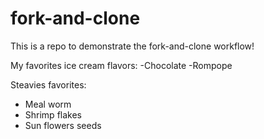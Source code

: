 # fork-and-clone

This is a repo to demonstrate the fork-and-clone workflow!

My favorites ice cream flavors:
-Chocolate
-Rompope


Steavies favorites:

- Meal worm
- Shrimp flakes
- Sun flowers seeds
